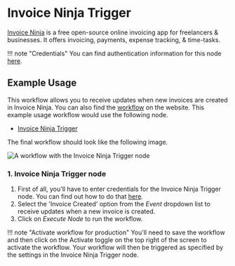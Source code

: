 # Invoice Ninja Trigger

[Invoice Ninja](https://www.invoiceninja.com/) is a free open-source online invoicing app for freelancers & businesses. It offers invoicing, payments, expense tracking, & time-tasks.

!!! note "Credentials"
    You can find authentication information for this node [here](/integrations/credentials/invoiceNinja/).



## Example Usage

This workflow allows you to receive updates when new invoices are created in Invoice Ninja. You can also find the [workflow](https://n8n.io/workflows/535) on the website. This example usage workflow would use the following node.

- [Invoice Ninja Trigger]()

The final workflow should look like the following image.

![A workflow with the Invoice Ninja Trigger node](/_images/integrations/trigger-nodes/invoiceninjatrigger/workflow.png)


### 1. Invoice Ninja Trigger node

1. First of all, you'll have to enter credentials for the Invoice Ninja Trigger node. You can find out how to do that [here](/integrations/credentials/invoiceNinja/).
2. Select the 'Invoice Created' option from the *Event* dropdown list to receive updates when a new invoice is created.
3. Click on *Execute Node* to run the workflow.

!!! note "Activate workflow for production"
    You'll need to save the workflow and then click on the Activate toggle on the top right of the screen to activate the workflow. Your workflow will then be triggered as specified by the settings in the Invoice Ninja Trigger node.

